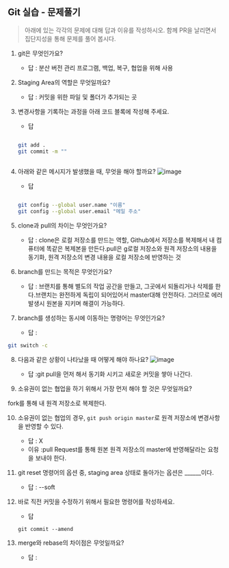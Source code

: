 ## Git 실습 - 문제풀기
> 아래에 있는 각각의 문제에 대해 답과 이유를 작성하시오.
> 함께 PR을 날리면서 집단지성을 통해 문제를 풀어 봅시다.

1. git은 무엇인가요?   
   - 답 : 분산 버전 관리 프로그램, 백업, 복구, 협업을 위해 사용
  
2. Staging Area의 역할은 무엇일까요?
   - 답 : 커밋을 위한 파일 및 폴더가 추가되는 곳

3. 변경사항을 기록하는 과정을 아래 코드 블록에 작성해 주세요.
   - 답
   ```bash

   git add .
   git commit -m ""
  
   ```

4. 아래와 같은 메시지가 발생했을 때, 무엇을 해야 할까요?
![image](https://user-images.githubusercontent.com/98133984/181182281-4d01a374-62fe-4957-9a07-1efc005e35d3.png)
   - 답
   ```bash

   git config --global user.name "이름"
   git config --global user.email "메일 주소"
   
   ```
5. clone과 pull의 차이는 무엇인가요?
   - 답 : clone은  로컬 저장소를 만드는 역할,
Github에서 저장소를 복제해서 내 컴퓨터에 똑같은 복제본을 만든다.pull은 g로컬 저장소와 원격 저장소의 내용을 동기화, 원격 저장소의 변경 내용을 로컬 저장소에 반영하는 것

6. branch를 만드는 목적은 무엇인가요?
    - 답 : 브랜치를 통해 별도의 작업 공간을 만들고, 그곳에서 되돌리거나 삭제를 한다.브랜치는 완전하게 독립이 되어있어서 master대해 안전하다. 그러므로 에러 발생시 원본을 지키며 해결이 가능하다.

7. branch를 생성하는 동시에 이동하는 명령어는 무엇인가요?
    - 답 : 
```bash
git switch -c
```

8. 다음과 같은 상황이 나타났을 때 어떻게 해야 하나요?
   ![image](https://user-images.githubusercontent.com/98133984/181183354-df42d325-b839-48e1-a4c6-667c20b33d5c.png)
    - 답 :git pull을 먼저 해서 동기화 시키고 새로운 커밋을 쌓아 나간다.


9.  소유권이 없는 협업을 하기 위해서 가장 먼저 해야 할 것은 무엇일까요?

fork를 통해 내 원격 저장소로 복제한다.

10. 소유권이 없는 협업의 경우, `git push origin master`로 원격 저장소에 변경사항을 반영할 수 있다.
    - 답 : X
    - 이유 :pull Request를 통해 원본 원격 저장소의 master에 반영해달라는 요청을 보내야 한다.
 
11. git reset 명령어의 옵션 중, staging area 상태로 돌아가는 옵션은 ______이다.
    - 답 : --soft

12. 바로 직전 커밋을 수정하기 위해서 필요한 명령어를 작성하세요.
    - 답
    ```
    git commit --amend
    ```

13. merge와 rebase의 차이점은 무엇일까요? 
     - 답 : 
